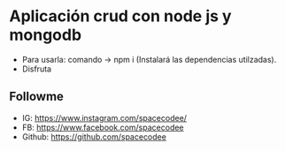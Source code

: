 # Aplicación crud con node js y mongodb
- Para usarla: comando -> npm i (Instalará las dependencias utilzadas).
- Disfruta
## Followme
- IG: https://www.instagram.com/spacecodee/
- FB: https://www.facebook.com/spacecodee
- Github: https://github.com/spacecodee
